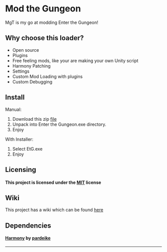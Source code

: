 # Mod the Gungeon

MgT is my go at modding Enter the Gungeon!

## Why choose this loader?

* Open source
* Plugins
* Free feeling mods, like your are making your own Unity script
* Harmony Patching
* Settings
* Custom Mod Loading with plugins
* Custom Debugging

## Install

Manual: 

1. Download this zip [file](https://github.com/BIGDummyHead/MtG/blob/master/mgt.zip)
2. Unpack into Enter the Gungeon.exe directory.
3. Enjoy

With Installer:

1. Select EtG.exe
2. Enjoy

## Licensing

#### This project is licensed under the [MIT](https://github.com/BIGDummyHead/MtG/blob/master/LICENSE) license

## Wiki

This project has a wiki which can be found [here](insert)

## Dependencies

#### [Harmony](https://github.com/pardeike/Harmony) by [pardeike](https://github.com/pardeike)

_________________________________________________
